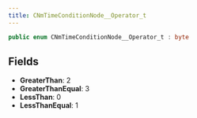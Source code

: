 ```yaml
---
title: CNmTimeConditionNode__Operator_t
---
```


```csharp
public enum CNmTimeConditionNode__Operator_t : byte
```

## Fields

- **GreaterThan**: 2
- **GreaterThanEqual**: 3
- **LessThan**: 0
- **LessThanEqual**: 1


